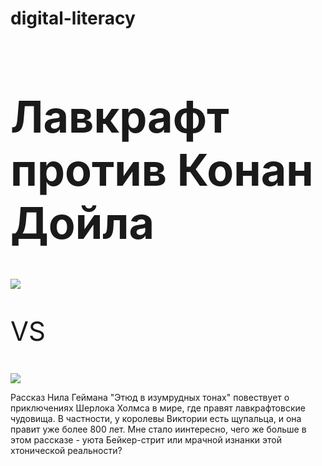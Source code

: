 # digital-literacy
<h1 style="font-size:500%;">Лавкрафт против Конан Дойла</h1>
<img src="https://i.pinimg.com/564x/e0/67/c5/e067c5f1b819defaec3b596da8ae85cf.jpg"><p style="font-size:300%;"> VS </p><img src="https://encrypted-tbn0.gstatic.com/images?q=tbn%3AANd9GcTyiZPra4segQRcXMOme_-ycQaY15M1eh1VoFUXNJ09QCdgnLOn&usqp=CAU">
</p> Рассказ Нила Геймана "Этюд в изумрудных тонах" повествует о приключениях Шерлока Холмса в мире, где правят лавкрафтовские чудовища. В частности, у королевы Виктории есть щупальца, и она правит уже более 800 лет. Мне стало иинтересно, чего же больше в этом рассказе - уюта Бейкер-стрит или мрачной изнанки этой хтонической реальности?</p> 
